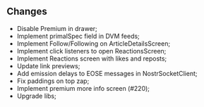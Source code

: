 ## Changes
- Disable Premium in drawer;
- Implement primalSpec field in DVM feeds;
- Implement Follow/Following on ArticleDetailsScreen;
- Implement click listeners to open ReactionsScreen;
- Implement Reactions screen with likes and reposts;
- Update link previews;
- Add emission delays to EOSE messages in NostrSocketClient;
- Fix paddings on top zap;
- Implement premium more info screen (#220);
- Upgrade libs;